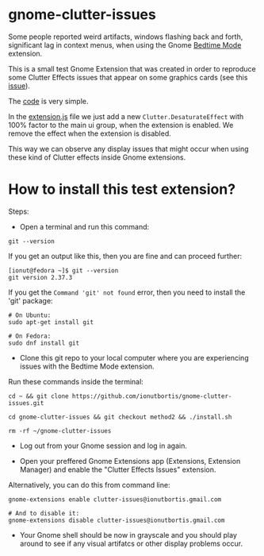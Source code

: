 # gnome-clutter-issues

Some people reported weird artifacts, windows flashing back and forth, significant lag in context menus, when using the Gnome [Bedtime Mode](https://github.com/ionutbortis/gnome-bedtime-mode) extension.

This is a small test Gnome Extension that was created in order to reproduce some Clutter Effects issues that appear on some graphics cards (see this [issue](https://github.com/ionutbortis/gnome-bedtime-mode/issues/33)).

The [code](https://github.com/ionutbortis/gnome-clutter-issues/tree/main/src) is very simple.

In the [extension.js](https://github.com/ionutbortis/gnome-clutter-issues/blob/main/src/extension.js) file we just add a new `Clutter.DesaturateEffect` with 100% factor to the main ui group, when the extension is enabled. We remove the effect when the extension is disabled.

This way we can observe any display issues that might occur when using these kind of Clutter effects inside Gnome extensions.

# How to install this test extension?

Steps:

- Open a terminal and run this command:

```
git --version
```

If you get an output like this, then you are fine and can proceed further:

```
[ionut@fedora ~]$ git --version
git version 2.37.3
```

If you get the `Command 'git' not found` error, then you need to install the 'git' package:

```
# On Ubuntu:
sudo apt-get install git

# On Fedora:
sudo dnf install git
```

- Clone this git repo to your local computer where you are experiencing issues with the Bedtime Mode extension.

Run these commands inside the terminal:

```
cd ~ && git clone https://github.com/ionutbortis/gnome-clutter-issues.git

cd gnome-clutter-issues && git checkout method2 && ./install.sh

rm -rf ~/gnome-clutter-issues
```

- Log out from your Gnome session and log in again.

- Open your preffered Gnome Extensions app (Extensions, Extension Manager) and enable the "Clutter Effects Issues" extension.

Alternatively, you can do this from command line:

```
gnome-extensions enable clutter-issues@ionutbortis.gmail.com

# And to disable it:
gnome-extensions disable clutter-issues@ionutbortis.gmail.com
```

- Your Gnome shell should be now in grayscale and you should play around to see if any visual artifatcs or other display problems occur.
